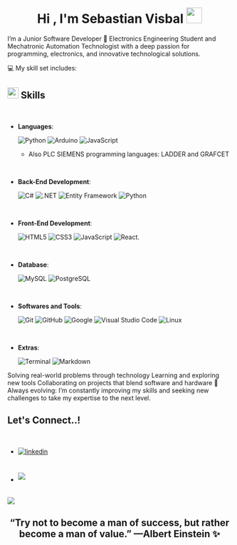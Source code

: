 <h1 align="center"><b>Hi , I'm Sebastian Visbal </b><img src="https://media.giphy.com/media/hvRJCLFzcasrR4ia7z/giphy.gif" width="35"></h1>


I’m a Junior Software Developer
🌟 Electronics Engineering Student and Mechatronic Automation Technologist with a deep passion for programming, electronics, and innovative technological solutions.

💻 My skill set includes:
## <img src="https://media2.giphy.com/media/QssGEmpkyEOhBCb7e1/giphy.gif?cid=ecf05e47a0n3gi1bfqntqmob8g9aid1oyj2wr3ds3mg700bl&rid=giphy.gif" width ="25"><b> Skills</b>
<br>

<p align="center">

- **Languages**:

    ![Python](https://img.shields.io/badge/Python%20-%2314354C.svg?style=for-the-badge&logo=python&logoColor=white)
    ![Arduino](https://img.shields.io/badge/-Arduino-00979D?style=for-the-badge&logo=Arduino&logoColor=white)
    ![JavaScript](https://img.shields.io/badge/JavaScript%20-%23F7DF1E.svg?style=for-the-badge&logo=javascript&logoColor=black)

  - Also PLC SIEMENS programming languages: LADDER and GRAFCET

<br>   

- **Back-End Development**:

   ![C#](https://img.shields.io/badge/C%23%20-%23239120.svg?style=for-the-badge&logo=c-sharp&logoColor=white)
   ![.NET](https://img.shields.io/badge/.NET%20-%23512BD4.svg?style=for-the-badge&logo=dotnet&logoColor=white)
   ![Entity Framework](https://img.shields.io/badge/Entity%20Framework%20Core%20-%23007396.svg?style=for-the-badge&logo=.net&logoColor=white)
   ![Python](https://img.shields.io/badge/Python%20-%233776AB.svg?style=for-the-badge&logo=python&logoColor=white)

<br>

- **Front-End Development**:

   ![HTML5](https://img.shields.io/badge/HTML5%20-%23E34F26.svg?style=for-the-badge&logo=html5&logoColor=white)
   ![CSS3](https://img.shields.io/badge/CSS%20-%231572B6.svg?style=for-the-badge&logo=css3&logoColor=white)
   ![JavaScript](https://img.shields.io/badge/JavaScript%20-%23F7DF1E.svg?style=for-the-badge&logo=javascript&logoColor=black)
   ![React](https://img.shields.io/badge/-REACT_JS-FF0000?style=for-the-badge&logo=react&logoColor=white&color=38BDF8).

<br>


- **Database**:
  
    ![MySQL](https://img.shields.io/badge/MySQL%20-%23434F6B.svg?style=for-the-badge&logo=mysql&logoColor=white)
    ![PostgreSQL](https://img.shields.io/badge/PostgreSQL%20-%23336791.svg?style=for-the-badge&logo=postgresql&logoColor=white)

<br>

- **Softwares and Tools**:

    ![Git](https://img.shields.io/badge/git-%23F05033.svg?style=for-the-badge&logo=git&logoColor=white)
    ![GitHub](https://img.shields.io/badge/github-%23121011.svg?style=for-the-badge&logo=github&logoColor=white)
    ![Google](https://img.shields.io/badge/google-%234285F4.svg?style=for-the-badge&logo=google&logoColor=white)
    ![Visual Studio Code](https://img.shields.io/badge/Visual%20Studio%20Code-0078d7.svg?style=for-the-badge&logo=visual-studio-code&logoColor=white)
    ![Linux](https://img.shields.io/badge/Linux-FCC624?style=for-the-badge&logo=linux&logoColor=black) 

<br>

- **Extras**:

    ![Terminal](https://img.shields.io/badge/Terminal-%23054020?style=for-the-badge&logo=gnu-bash&logoColor=white)
    ![Markdown](https://img.shields.io/badge/markdown-%23000000.svg?style=for-the-badge&logo=markdown&logoColor=white)


Solving real-world problems through technology
Learning and exploring new tools
Collaborating on projects that blend software and hardware
🚀 Always evolving: I’m constantly improving my skills and seeking new challenges to take my expertise to the next level.


## <b> Let's Connect..!</b>
<br>
<div align='left'>

<ul>

<li>
<a href="https://www.linkedin.com/in/sebasti%C3%A1n-alberto-visbal-s%C3%A1enz-395913286/" target="_blank">
<img src="https://img.shields.io/badge/linkedin:  sebastianvisbal-%2300acee.svg?color=405DE6&style=for-the-badge&logo=linkedin&logoColor=white" alt=linkedin style="margin-bottom: 5px;"/>
</a>
</li>

<br>
<br>

<li>
<a href="mailto:sebaselnub@gmail.com@gmail.com" target="_blank">
<img src="https://img.shields.io/badge/gmail:  sebastianvisbal-%23EA4335.svg?style=for-the-badge&logo=gmail&logoColor=white" t=mail style="margin-bottom: 5px;" />
</a>
</li>
	
</ul>
</div>

<br>
<img src="https://user-images.githubusercontent.com/73097560/115834477-dbab4500-a447-11eb-908a-139a6edaec5c.gif">
<div align='center'>

## <b>“Try not to become a man of success, but rather become a man of value.” —Albert Einstein ✨</b>
